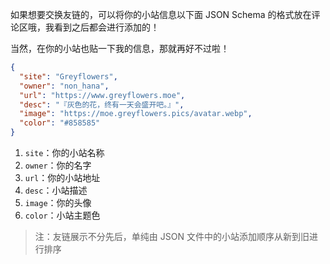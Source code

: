 如果想要交换友链的，可以将你的小站信息以下面 JSON Schema 的格式放在评论区哦，我看到之后都会进行添加的！

当然，在你的小站也贴一下我的信息，那就再好不过啦！

```json
{
  "site": "Greyflowers",
  "owner": "non_hana",
  "url": "https://www.greyflowers.moe",
  "desc": "『灰色的花，终有一天会盛开吧。』",
  "image": "https://moe.greyflowers.pics/avatar.webp",
  "color": "#858585"
}
```

1. `site`：你的小站名称
2. `owner`：你的名字
3. `url`：你的小站地址
4. `desc`：小站描述
5. `image`：你的头像
6. `color`：小站主题色

> 注：友链展示不分先后，单纯由 JSON 文件中的小站添加顺序从新到旧进行排序
